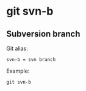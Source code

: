 # git svn-b

## Subversion branch

Git alias:

```git
svn-b = svn branch
```

Example:

```shell
git svn-b
```
